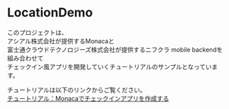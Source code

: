 # LocationDemo

このプロジェクトは、  
アシアル株式会社が提供するMonacaと  
富士通クラウドテクノロジーズ株式会社が提供するニフクラ mobile backendを組み合わせて  
チェックイン風アプリを開発していくチュートリアルのサンプルとなっています。

チュートリアルは以下のリンクからご覧ください。  
[チュートリアル：Monacaでチェックインアプリを作成する](https://mbaas.nifcloud.com/doc/current/tutorial/monaca_checkIn.html)

